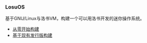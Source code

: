 ### LosuOS
基于GNU/Linux与洛书VM，构建一个可以用洛书开发的迷你操作系统。
- [从零开始构建](https://gitee.com/chen-chaochen/lpk/blob/doc/LosuOS/form_zero.md)
- [基于现有发行版构建](https://gitee.com/chen-chaochen/lpk/blob/doc/LosuOS/form_distribution.md)
